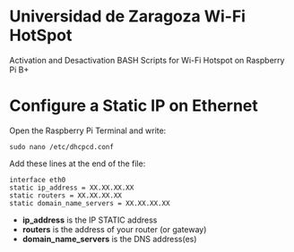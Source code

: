 # Universidad de Zaragoza Wi-Fi HotSpot
Activation and Desactivation BASH Scripts for Wi-Fi Hotspot on Raspberry Pi B+

# Configure a Static IP on Ethernet

Open the Raspberry Pi Terminal and write:

~~~~
sudo nano /etc/dhcpcd.conf
~~~~

Add these lines at the end of the file:

~~~~
interface eth0 
static ip_address = XX.XX.XX.XX
static routers = XX.XX.XX.XX
static domain_name_servers = XX.XX.XX.XX
~~~~

- **ip_address** is the IP STATIC address
- **routers** is the address of your router (or gateway)
- **domain_name_servers** is the DNS address(es) 

